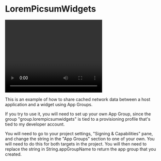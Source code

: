 #  LoremPicsumWidgets

<video width="320" height="240" controls>
  <source src="readme_resources/screenrecording.mp4" type="video/mp4">
Your browser does not support the video tag.
</video>


This is an example of how to share cached network data between a host application and a widget using App Groups. 

If you try to use it, you will need to set up your own App Group, since the group "group.lorempicsumwidgets" is tied to a provisioning profile that's tied to my developer account.

You will need to go to your project settings, "Signing & Capabilities" pane, and change the string in the "App Groups" section to one of your own. You will need to do this for both targets in the project. You will then need to replace the string in String.appGroupName to return the app group that you created.  

